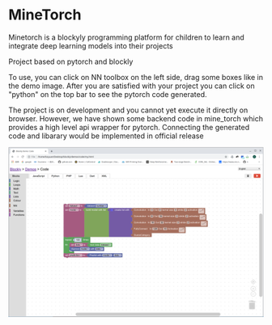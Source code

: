 # MineTorch
Minetorch is a blockyly programming platform for children to learn and integrate deep learning models into their projects

Project based on pytorch and blockly

To use, you can click on NN toolbox on the left side, drag some boxes like in the demo image. After you are satisfied with your project you can click on "python" on the top bar to see the pytorch code generated. 

The project is on development and you cannot yet execute it directly on browser. However, we have shown some backend code in mine_torch which provides a high level api wrapper for pytorch. Connecting the generated code and libarary would be implemented  in official release

![alt text](https://raw.githubusercontent.com/buoyancy99/MineTorch/master/demo.png?token=AD5WIW2MYZB3ILSEN4FTQ3K5K4GQ6)
